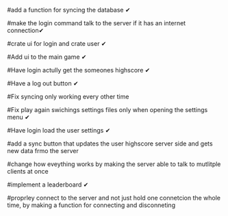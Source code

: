 #add a function for syncing the database ✔

#make the login command talk to the server if it has an internet connection✔

#crate ui for login and crate user ✔

#Add ui to the main game ✔

#Have login actully get the someones highscore ✔

#Have a log out button ✔

#Fix syncing only working every other time

#Fix play again swichings settings files only when opening the settings menu ✔

#Have login load the user settings ✔

#add a sync button that updates the user highscore server side and gets new data frmo the server 

#change how eveything works by making the server able to talk to mutlitple clients at once

#implement a leaderboard ✔

#proprley connect to the server and not just hold one connetcion the whole time, by making a function for connecting and disconneting